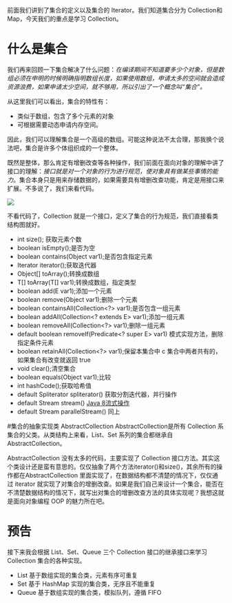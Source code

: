 
前面我们讲到了集合的定义以及集合的 Iterator。我们知道集合分为 Collection和 Map，今天我们的重点是学习 Collection。

# 什么是集合
我们再来回顾一下集合解决了什么问题：*在编译期间不知道要多少个对象，但是数组必须在申明的时候明确指明数组长度，如果使用数组，申请太多的空间就会造成资源浪费，如果申请太少空间，就不够用，所以引出了一个概念叫“集合”。*

从这里我们可以看出，集合的特性有：

- 类似于数组，包含了多个元素的对象
- 可根据需要动态申请内存空间。

因此，我们可以理解集合是一个高级的数组。可能这种说法不太合理，那我换个说法吧，集合是许多个体组织成的一个整体。

既然是整体，那么肯定有增删改查等各种操作，我们前面在面向对象的理解中讲了接口的理解：*接口就是对一个对象的行为进行规范，使对象具有做某些事情的能力*。集合本身只是用来存储数据的，如果需要具有增删改查功能，肯定是用接口来扩展。不多说了，我们来看代码。


![](https://user-gold-cdn.xitu.io/2017/9/25/84c590ccc84e9b5a6e3c90acc9e0031c)

不看代码了，Collection 就是一个接口，定义了集合的行为规范，我们直接看类结构图就好。

- int size(); 获取元素个数
- boolean isEmpty();是否为空
- boolean contains(Object var1);是否包含指定元素
- Iterator<E> iterator();获取迭代器
- Object[] toArray();转换成数组
- <T> T[] toArray(T[] var1);转换成数组，指定类型
- boolean add(E var1);添加一个元素
- boolean remove(Object var1);删除一个元素
- boolean containsAll(Collection<?> var1);是否包含一组元素
- boolean addAll(Collection<? extends E> var1);添加一组元素
- boolean removeAll(Collection<?> var1);删除一组元素
- default boolean removeIf(Predicate<? super E> var1) 模式实现方法，删除指定条件元素
- boolean retainAll(Collection<?> var1);保留本集合中 c 集合中两者共有的，如果集合有改变就返回 true
- void clear();清空集合
- boolean equals(Object var1);比较
- int hashCode();获取哈希值
- default Spliterator<E> spliterator() 获取分割迭代器，并行操作
- default Stream<E> stream()   [Java 8流式操作](http://blog.csdn.net/u010425776/article/details/52344425)
- default Stream<E> parallelStream() 同上


#集合的抽象实现类 AbstractCollection
AbstractCollection是所有 Collection 系集合的父类。从类结构上来看，List、Set 系列的集合都继承自 AbstractCollection。

AbstractCollection 没有太多的代码，主要实现了 Collection 接口方法。其实这个类设计还是蛮有意思的。仅仅抽象了两个方法iterator()和size()，其余所有的操作都在AbstractCollection 里面实现了，在数据结构都不清楚的情况下，仅仅通过 iterator 就实现了对集合的增删改查。如果是我们自己来设计一个集合，能否在不清楚数据结构的情况下，就写出对集合的增删改查方法的具体实现呢？我想这就是面向对象编程 OOP 的魅力所在吧。

# 预告
接下来我会根据 List、Set、Queue 三个 Collection 接口的继承接口来学习 Collection 集合的各种实现。

- List 基于数组实现的集合类，元素有序可重复
- Set 基于 HashMap 实现的集合类，无序且不能重复
- Queue 基于数组实现的集合类，模拟队列，遵循 FIFO


